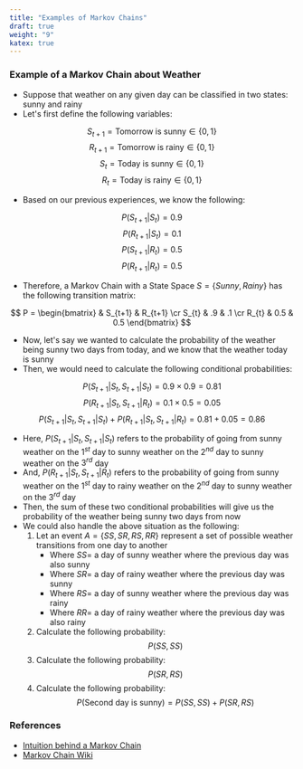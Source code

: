 ```yaml
---
title: "Examples of Markov Chains"
draft: true
weight: "9"
katex: true
---
```


### Example of a Markov Chain about Weather
- Suppose that weather on any given day can be classified in two states: sunny and rainy
- Let's first define the following variables:

$$ S_{t+1} = \text{Tomorrow is sunny} \in \lbrace 0,1 \rbrace $$
$$ R_{t+1} = \text{Tomorrow is rainy} \in \lbrace 0,1 \rbrace $$
$$ S_{t} = \text{Today is sunny} \in \lbrace 0,1 \rbrace $$
$$ R_{t} = \text{Today is rainy} \in \lbrace 0,1 \rbrace $$

- Based on our previous experiences, we know the following:

$$ P(S_{t+1}|S_{t}) = 0.9 $$
$$ P(R_{t+1}|S_{t}) = 0.1 $$
$$ P(S_{t+1}|R_{t}) = 0.5 $$
$$ P(R_{t+1}|R_{t}) = 0.5 $$

- Therefore, a Markov Chain with a State Space $S= \lbrace Sunny, Rainy \rbrace$ has the following transition matrix:

$$ P = \begin{bmatrix}  & S_{t+1} & R_{t+1} \cr S_{t} & .9 & .1 \cr R_{t} & 0.5 & 0.5 \end{bmatrix} $$

- Now, let's say we wanted to calculate the probability of the weather being sunny two days from today, and we know that the weather today is sunny
- Then, we would need to calculate the following conditional probabilities:

$$ P(S_{t+1}|S_{t}, S_{t+1}|S_{t}) = 0.9 \times 0.9 = 0.81 $$
$$ P(R_{t+1}|S_{t}, S_{t+1}|R_{t}) = 0.1 \times 0.5 = 0.05 $$
$$ P(S_{t+1}|S_{t}, S_{t+1}|S_{t}) + P(R_{t+1}|S_{t}, S_{t+1}|R_{t}) = 0.81 + 0.05 = 0.86 $$

- Here, $P(S_{t+1}|S_{t}, S_{t+1}|S_{t})$ refers to the probability of going from sunny weather on the $1^{st}$ day to sunny weather on the $2^{nd}$ day to sunny weather on the $3^{rd}$ day
- And, $P(R_{t+1}|S_{t}, S_{t+1}|R_{t})$ refers to the probability of going from sunny weather on the $1^{st}$ day to rainy weather on the $2^{nd}$ day to sunny weather on the $3^{rd}$ day
- Then, the sum of these two conditional probabilities will give us the probability of the weather being sunny two days from now
- We could also handle the above situation as the following:
	1. Let an event $A= \lbrace SS,SR,RS,RR \rbrace$ represent a set of possible weather transitions from one day to another
		- Where $SS =$ a day of sunny weather where the previous day was also sunny
		- Where $SR =$ a day of rainy weather where the previous day was sunny
		- Where $RS =$ a day of sunny weather where the previous day was rainy
		- Where $RR =$ a day of rainy weather where the previous day was also rainy
	2. Calculate the following probability:
	$$ P(SS,SS) $$
	3. Calculate the following probability:
	$$ P(SR,RS) $$
	4. Calculate the following probability:
	$$ P(\text{Second day is sunny}) = P(SS,SS) + P(SR,RS) $$

### References
- [Intuition behind a Markov Chain](https://stats.stackexchange.com/questions/165/how-would-you-explain-markov-chain-monte-carlo-mcmc-to-a-layperson)
- [Markov Chain Wiki](https://en.wikipedia.org/wiki/Markov_chain)
